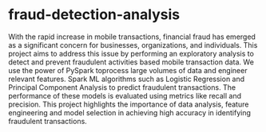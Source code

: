 # fraud-detection-analysis

With the rapid increase in mobile transactions, financial fraud has emerged as a significant concern for businesses, organizations, and individuals. This project aims to address this issue by performing an exploratory analysis to detect and prevent fraudulent activities based mobile transaction data. We use the power of PySpark toprocess large volumes of data and engineer relevant features. Spark ML algorithms such as Logistic Regression and Principal Component Analysis to predict fraudulent transactions. The performance of these models is evaluated using metrics
like recall and precision. This project highlights the importance of data analysis, feature engineering and model selection in achieving high accuracy in identifying fraudulent transactions.

